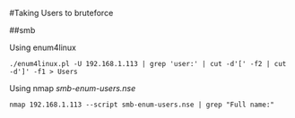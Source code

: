 #Taking Users to bruteforce

##smb

Using enum4linux
 
`./enum4linux.pl -U 192.168.1.113 | grep 'user:' | cut -d'[' -f2 | cut -d']' -f1 > Users`

Using nmap *smb-enum-users.nse*

`nmap 192.168.1.113 --script smb-enum-users.nse | grep "Full name:"`
